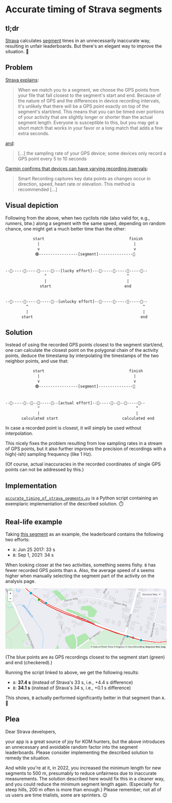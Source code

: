 # Accurate timing of Strava segments

## tl;dr

[Strava](https://en.wikipedia.org/wiki/Strava "Strava is an app for tracking physical exercise, for example, bike rides. 🚴") calculates [segment](https://support.strava.com/hc/en-us/articles/216918167-Strava-Segments "Segments are portions of roads or trails where athletes can compare times and thus compete. 👑") times in an unnecessarily inaccurate way, resulting in unfair leaderboards. But there's an elegant way to improve the situation. 🌈

## Problem

[Strava explains](https://support.strava.com/hc/en-us/articles/216918187-Segment-Matching-Issues):

> When we match you to a segment, we choose the GPS points from your file that fall closest to the segment's start and end. Because of the nature of GPS and the differences in device recording intervals, it's unlikely that there will be a GPS point exactly on top of the segment's start/end. This means that you can be timed over portions of your activity that are slightly longer or shorter than the actual segment length. Everyone is susceptible to this, but you may get a short match that works in your favor or a long match that adds a few extra seconds.

[and](https://support.strava.com/hc/en-us/articles/216918227-Optimizing-Segment-Creation-how-to-create-good-segments#short):
> [...] the sampling rate of your GPS device; some devices only record a GPS point every 5 to 10 seconds

[Garmin confirms that devices can have varying recording invervals](https://support.garmin.com/en-US/?faq=s4w6kZmbmK0P6l20SgpW28):
> Smart Recording captures key data points as changes occur in direction, speed, heart rate or elevation. This method is recommended [...]


## Visual depiction

Following from the above, when two cyclists ride (also valid for, e.g., runners, btw.) along a segment with the same speed, depending on random chance, one might get a much better time than the other:

```
            start                                     finish
              |                                         |
              v                                         v
             🟢-----------------[segment]---------------🏁


--🔴-----🔴-----🔵-----🔵---[lucky effort]---🔵-----🔵-----🔴-----🔴--
                 ^                                   ^
                 |                                   |
               start                                end


--🔴-----🔵-----🔵-----🔵--[unlucky effort]--🔵-----🔵-----🔵-----🔴--
         ^                                                  ^
         |                                                  |
       start                                               end
```

## Solution

Instead of using the recorded GPS points closest to the segment start/end, one can calculate the closest point on the polygonal chain of the activity points, deduce the timestamp by interpolating the timestamps of the two neighbor points, and use that:

```
            start                                     finish
              |                                         |
              v                                         v
             🟢-----------------[segment]---------------🏁


--🔴-----🔴--🔵--🔵-----🔵--[actual effort]--🔵-----🔵--🔵--🔴-----🔴--
              ^                                          ^
              |                                          |
       calculated start                            calculated end
```

In case a recorded point is closest, it will simply be used without interpolation.

This nicely fixes the problem resulting from low sampling rates in a stream of GPS points, but it also further improves the precision of recordings with a high(-ish) sampling frequency (like 1 Hz).

(Of course, actual inaccuracies in the recorded coordinates of single GPS points can not be addressed by this.)

## Implementation

[`accurate_timing_of_strava_segments.py`](accurate_timing_of_strava_segments/accurate_timing_of_strava_segments.py) is a Python script containing an exemplaric implementation of the described solution. ⏱️

## Real-life example

Taking [this segment](https://www.strava.com/segments/4391619) as an example, the leaderboard contains the following two efforts:
- `A`: Jun 25 2017: 33 s
- `B`: Sep 1, 2021: 34 s

When looking closer at the two activities, something seems fishy. `B` has fewer recorded GPS points than `A`. Also, the average speed of `A` seems higher when manually selecting the segment part of the activity on the analysis page.

![marienfeld_a](accurate_timing_of_strava_segments/marienfeld_a.png)

(The blue points are `A`s GPS recordings closest to the segment start (green) and end (checkered).)

Running the script linked to above, we get the following results:
- `A`: **37.4 s** (instead of Strava's 33 s, i.e., +4.4 s difference)
- `B`: **34.1 s** (instead of Strava's 34 s, i.e., +0.1 s difference)

This shows, `B` actually performed significantly better in that segment than `A`. 🚀

## Plea

Dear Strava developers,

your app is a great source of joy for KOM hunters, but the above introduces an unnecessary and avoidable random factor into the segment leaderboards. Please consider implementing the described solution to remedy the situation.

And while you're at it, in 2022, you increased the minimum length for new segments to 500 m, presumably to reduce unfairness due to inaccurate measurements. The solution described here would fix this in a cleaner way, and you could reduce the minimum segment length again. (Especially for steep hills, 200 m often is more than enough.) Please remember, not all of us users are time trialists, some are sprinters. 😉
